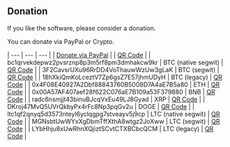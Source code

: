## Donation

If you like the software, please consider a donation.

You can donate via PayPal or Crypto.

| --- | --- | --- |
| [Donate via PayPal](https://www.paypal.com/donate/?business=MU648LEZFXVGN&currency_code=USD) |   | [QR Code](paypal) |
| bc1qrvekdepwz2pvsrznp8p3m5rf8pm3dmhakcw9kr | BTC (native segwit) | [QR Code](btc-native-segwit) |
| 3F2CavsrUXu96RrDD4VoThauwWzUw3gLaK | BTC (segwit) | [QR Code](btc-segwit) |
| 18hXkiQmKoLceztV7Zp6gsZ7E57jhmUDyH | BTC (legacy) | [QR Code](btc-legacy) |
| 0x4F08E40927A2Dbf88843760B5008D7A4aE7B5a80 | ETH | [QR Code](eth) |
| 0x00A57AF407aef28f622C076aE7B109a53F379880 | BNB | [QR Code](bnb) |
| radc6nsmjjt43binuBJcqVxEu49LJ8Gyad | XRP | [QR Code](xrp) |
| DKroj47MvQ5UVrQkbyPx4rFc8Np3pqGv2u | DOGE | [QR Code](doge) |
| ltc1qf2qnyq5d3573nteyl6yclqgpg7stveayv5j9cp | LTC (native segwit) | [QR Code](ltc-native-segwit) |
| MGNsbtUwWYxXgDbmTffXthA8wtgz2JoXww | LTC (segwit) | [QR Code](ltc-segwit) |
| LYbHhju8xUwRhnXQjiztSCvtCTXBCbcQCM | LTC (legacy) | [QR Code](ltc-legacy) |
